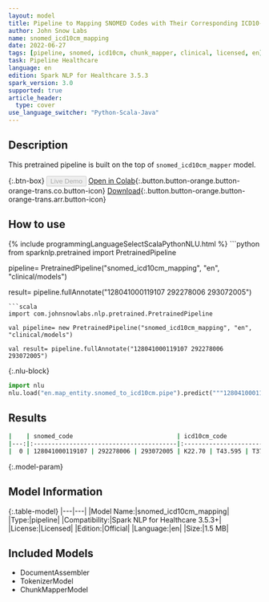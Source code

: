 ```yaml
---
layout: model
title: Pipeline to Mapping SNOMED Codes with Their Corresponding ICD10-CM Codes
author: John Snow Labs
name: snomed_icd10cm_mapping
date: 2022-06-27
tags: [pipeline, snomed, icd10cm, chunk_mapper, clinical, licensed, en]
task: Pipeline Healthcare
language: en
edition: Spark NLP for Healthcare 3.5.3
spark_version: 3.0
supported: true
article_header:
  type: cover
use_language_switcher: "Python-Scala-Java"
---
```


## Description

This pretrained pipeline is built on the top of `snomed_icd10cm_mapper` model.

{:.btn-box}
<button class="button button-orange" disabled>Live Demo</button>
[Open in Colab](https://colab.research.google.com/github/JohnSnowLabs/spark-nlp-workshop/blob/master/tutorials/Certification_Trainings/Healthcare/26.Chunk_Mapping.ipynb){:.button.button-orange.button-orange-trans.co.button-icon}
[Download](https://s3.amazonaws.com/auxdata.johnsnowlabs.com/clinical/models/snomed_icd10cm_mapping_en_3.5.3_3.0_1656363315439.zip){:.button.button-orange.button-orange-trans.arr.button-icon}

## How to use



<div class="tabs-box" markdown="1">
{% include programmingLanguageSelectScalaPythonNLU.html %}
```python
from sparknlp.pretrained import PretrainedPipeline

pipeline= PretrainedPipeline("snomed_icd10cm_mapping", "en", "clinical/models")

result= pipeline.fullAnnotate("128041000119107 292278006 293072005")
```
```scala
import com.johnsnowlabs.nlp.pretrained.PretrainedPipeline

val pipeline= new PretrainedPipeline("snomed_icd10cm_mapping", "en", "clinical/models")

val result= pipeline.fullAnnotate("128041000119107 292278006 293072005")
```


{:.nlu-block}
```python
import nlu
nlu.load("en.map_entity.snomed_to_icd10cm.pipe").predict("""128041000119107 292278006 293072005""")
```

</div>

## Results

```bash
|    | snomed_code                             | icd10cm_code               |
|---:|:----------------------------------------|:---------------------------|
|  0 | 128041000119107 | 292278006 | 293072005 | K22.70 | T43.595 | T37.1X5 |
```

{:.model-param}
## Model Information

{:.table-model}
|---|---|
|Model Name:|snomed_icd10cm_mapping|
|Type:|pipeline|
|Compatibility:|Spark NLP for Healthcare 3.5.3+|
|License:|Licensed|
|Edition:|Official|
|Language:|en|
|Size:|1.5 MB|

## Included Models

- DocumentAssembler
- TokenizerModel
- ChunkMapperModel